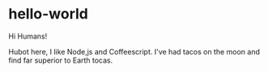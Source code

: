 # hello-world

Hi Humans!

Hubot here, I like Node,js and Coffeescript.
I've had tacos on the moon and find far superior to Earth tocas.
